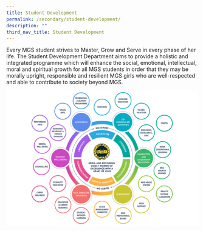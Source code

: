 ```yaml
---
title: Student Development
permalink: /secondary/student-development/
description: ""
third_nav_title: Student Development
---
```

Every MGS student strives to Master, Grow and Serve in every phase of her life. The Student Development Department aims to provide a holistic and integrated programme which will enhance the social, emotional, intellectual, moral and spiritual growth for all MGS students in order that they may be morally upright, responsible and resilient MGS girls who are well-respected and able to contribute to society beyond MGS.

![MGS Student Development Diagram](/images/Secondary/Student%20Development.png)
